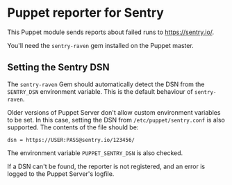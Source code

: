 # Puppet reporter for Sentry

This Puppet module sends reports about failed runs to <https://sentry.io/>.

You'll need the `sentry-raven` gem installed on the Puppet master.

## Setting the Sentry DSN

The `sentry-raven` Gem should automatically detect the DSN from the `SENTRY_DSN`
environment variable. This is the default behaviour of `sentry-raven`.

Older versions of Puppet Server don't allow custom environment variables to be
set. In this case, setting the DSN from `/etc/puppet/sentry.conf` is also
supported. The contents of the file should be:

```
dsn = https://USER:PASS@sentry.io/123456/
```

The environment variable `PUPPET_SENTRY_DSN` is also checked.

If a DSN can't be found, the reporter is not registered, and an error is logged
to the Puppet Server's logfile.

